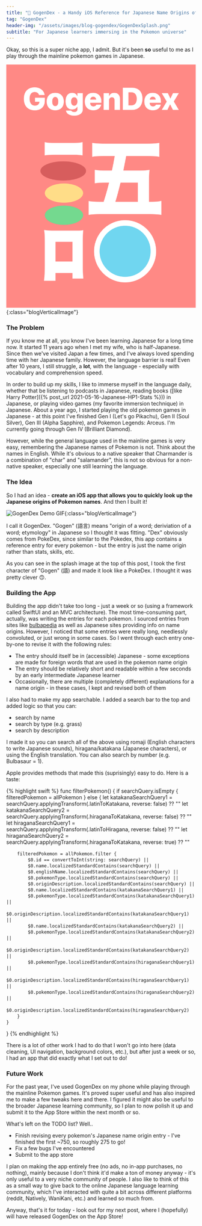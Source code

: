 ```yaml
---
title: "📱 GogenDex - a Handy iOS Reference for Japanese Name Origins of Pokemon"
tag: "GogenDex"
header-img: "/assets/images/blog-gogendex/GogenDexSplash.png"
subtitle: "For Japanese learners immersing in the Pokemon universe"
---
```


Okay, so this is a super niche app, I admit. But it's been **so** useful to me as I play through the mainline pokemon games in Japanese.<!--more-->

![GogenDex Splash Screen](/assets/images/blog-gogendex/GogenDexSplash.png){:class="blogVerticalImage"}

### The Problem

If you know me at all, you know I've been learning Japanese for a long time now. It started 11 years ago when I met my wife, who is half-Japanese. Since then we've visited Japan a few times, and I've always loved spending time with her Japanese family. However, the language barrier is real! Even after 10 years, I still struggle, a **lot**, with the language - especially with vocabulary and comprehension speed.

In order to build up my skills, I like to immerse myself in the language daily, whether that be listening to podcasts in Japanese, reading books ([like Harry Potter]({% post_url 2021-05-16-Japanese-HP1-Stats %})) in Japanese, or playing video games (my favorite immersion technique) in Japanese. About a year ago, I started playing the old pokemon games in Japanese - at this point I've finished Gen I (Let's go Pikachu), Gen II (Soul Silver), Gen III (Alpha Sapphire), and Pokemon Legends: Arceus. I'm currently going through Gen IV (Brilliant Diamond).

However, while the general language used in the mainline games is very easy, remembering the Japanese names of Pokemon is not. Think about the names in English. While it's obvious to a native speaker that Charmander is a combination of "char" and "salamander", this is not so obvious for a non-native speaker, especially one still learning the language.

### The Idea

So I had an idea - **create an iOS app that allows you to quickly look up the Japanese origins of Pokemon names**. And then I built it!

![GogenDex Demo GIF](/assets/images/blog-gogendex/gogendex-demo.gif){:class="blogVerticalImage"}

I call it GogenDex. "Gogen" (語言) means "origin of a word; deriviation of a word; etymology" in Japanese so I thought it was fitting. "Dex" obviously comes from PokeDex, since similar to the Pokedex, this app contains a reference entry for every pokemon - but the entry is just the name origin rather than stats, skills, etc.

As you can see in the splash image at the top of this post, I took the first character of "Gogen" (語) and made it look like a PokeDex. I thought it was pretty clever 🙃.

### Building the App

Building the app didn't take too long - just a week or so (using a framework called SwiftUI and an MVC architecture). The most time-consuming part, actually, was writing the entries for each pokemon. I sourced entries from sites like [bulbapedia](https://bulbapedia.bulbagarden.net/) as well as Japanese sites providing info on name origins. However, I noticed that some entries were really long, needlessly convoluted, or just wrong in some cases. So I went through each entry one-by-one to revise it with the following rules:
- The entry should itself be in (accessible) Japanese - some exceptions are made for foreign words that are used in the pokemon name origin
- The entry should be relatively short and readable within a few seconds by an early intermediate Japanese learner
- Occasionally, there are multiple (completely different) explanations for a name origin - in these cases, I kept and revised both of them

I also had to make my app searchable. I added a search bar to the top and added logic so that you can:
- search by name
- search by type (e.g. grass)
- search by description

I made it so you can search all of the above using romaji (English characters to write Japanese sounds), hiragana/katakana (Japanese characters), or using the English translation. You can also search by number (e.g. Bulbasaur = 1).

Apple provides methods that made this (suprisingly) easy to do. Here is a taste:

{% highlight swift %}
func filterPokemon() {
    if searchQuery.isEmpty {
        filteredPokemon = allPokemon
    } else {
        let katakanaSearchQuery1 = searchQuery.applyingTransform(.latinToKatakana, reverse: false) ?? ""
        let katakanaSearchQuery2 = searchQuery.applyingTransform(.hiraganaToKatakana, reverse: false) ?? ""
        let hiraganaSearchQuery1 = searchQuery.applyingTransform(.latinToHiragana, reverse: false) ?? ""
        let hiraganaSearchQuery2 = searchQuery.applyingTransform(.hiraganaToKatakana, reverse: true) ?? ""
        
        filteredPokemon = allPokemon.filter {
            $0.id == convertToInt(string: searchQuery) ||
            $0.name.localizedStandardContains(searchQuery) ||
            $0.englishName.localizedStandardContains(searchQuery) ||
            $0.pokemonType.localizedStandardContains(searchQuery) ||
            $0.originDescription.localizedStandardContains(searchQuery) ||
            $0.name.localizedStandardContains(katakanaSearchQuery1) ||
            $0.pokemonType.localizedStandardContains(katakanaSearchQuery1) ||
            $0.originDescription.localizedStandardContains(katakanaSearchQuery1) ||
            $0.name.localizedStandardContains(katakanaSearchQuery2) ||
            $0.pokemonType.localizedStandardContains(katakanaSearchQuery2) ||
            $0.originDescription.localizedStandardContains(katakanaSearchQuery2) ||
            $0.pokemonType.localizedStandardContains(hiraganaSearchQuery1) ||
            $0.originDescription.localizedStandardContains(hiraganaSearchQuery1) ||
            $0.pokemonType.localizedStandardContains(hiraganaSearchQuery2) ||
            $0.originDescription.localizedStandardContains(hiraganaSearchQuery2)
        }
    }
}
{% endhighlight %}

There is a lot of other work I had to do that I won't go into here (data cleaning, UI navigation, background colors, etc.), but after just a week or so, I had an app that did exactly what I set out to do!

### Future Work

For the past year, I've used GogenDex on my phone while playing through the mainline Pokemon games. It's proved super useful and has also inspired me to make a few tweaks here and there. I figured it might also be useful to the broader Japanese learning community, so I plan to now polish it up and submit it to the App Store within the next month or so.

What's left on the TODO list? Well..
- Finish revising every pokemon's Japanese name origin entry - I've finished the first ~750, so roughly 275 to go!
- Fix a few bugs I've encountered
- Submit to the app store

I plan on making the app entirely free (no ads, no in-app purchases, no nothing), mainly because I don't think it'd make a ton of money anyway - it's only useful to a very niche community of people. I also like to think of this as a small way to give back to the online Japanese language learning community, which I've interacted with quite a bit across different platforms (reddit, Natively, WaniKani, etc.) and learned so much from.

Anyway, that's it for today - look out for my next post, where I (hopefully) will have released GogenDex on the App Store!
